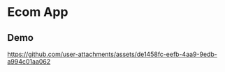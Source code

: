 # Ecom App

## Demo

https://github.com/user-attachments/assets/de1458fc-eefb-4aa9-9edb-a994c01aa062


